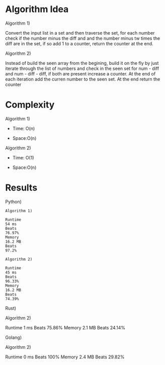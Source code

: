 # Algorithm Idea

Algorithm 1)

Convert the input list in a set and then traverse the set, for each number check if the number minus the diff and and the number minus tw times the diff are in the set, if so add 1 to a counter, return the counter at the end.

Algorithm 2)

Instead of build the seen array from the begining, build it on the fly by just iterate through the list of numbers and check in the seen set for num - diff and num - diff - diff, if both are present increase a counter. At the end of each iteration add the curren number to the seen set. At the end return the counter

# Complexity

Algorithm 1)

- Time: O(n)

- Space:O(n)

Algorithm 2)

- Time: O(1)

- Space:O(n)

# Results

Python)

    Algorithm 1)
    
    Runtime
    54 ms
    Beats
    76.97%
    Memory
    16.2 MB
    Beats
    97.2%
    
    Algorithm 2)
    
    Runtime
    45 ms
    Beats
    96.33%
    Memory
    16.2 MB
    Beats
    74.39%

Rust)

Algorithm 2)

Runtime
1 ms
Beats
75.86%
Memory
2.1 MB
Beats
24.14%

Golang)

Algorithm 2)

Runtime
0 ms
Beats
100%
Memory
2.4 MB
Beats
29.82%
